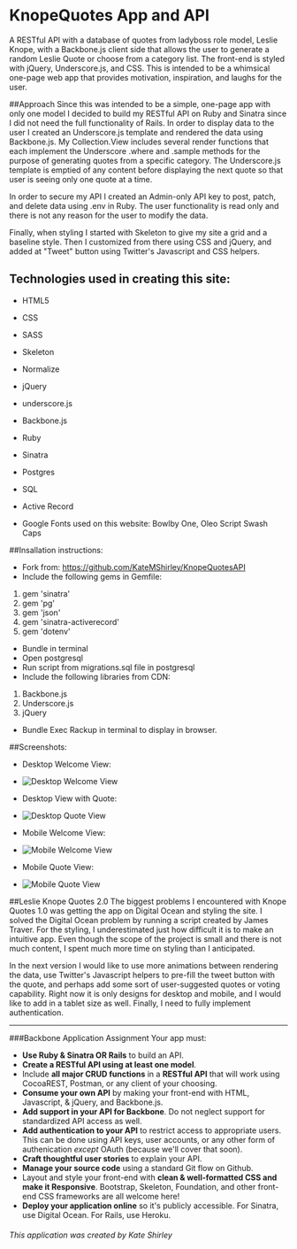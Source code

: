 # KnopeQuotes App and API
A RESTful API with a database of quotes from ladyboss role model, Leslie Knope, with a Backbone.js client side that allows the user to generate a random Leslie Quote or choose from a category list. The front-end is styled with jQuery, Underscore.js, and CSS. This is intended to be a whimsical one-page web app that provides motivation, inspiration, and laughs for the user.

##Approach
Since this was intended to be a simple, one-page app with only one model I decided to build my RESTful API on Ruby and Sinatra since I did not need the full functionality of Rails. In order to display data to the user I created an Underscore.js template and rendered the data using Backbone.js. My Collection.View includes several render functions that each implement the Underscore .where and .sample methods for the purpose of generating quotes from a specific category. The Underscore.js template is emptied of any content before displaying the next quote so that user is seeing only one quote at a time.

In order to secure my API I created an Admin-only API key to post, patch, and delete data using .env in Ruby. The user functionality is read only and there is not any reason for the user to modify the data.

Finally, when styling I started with Skeleton to give my site a grid and a baseline style. Then I customized from there using CSS and jQuery, and added at "Tweet" button using Twitter's Javascript and CSS helpers.

#####

## Technologies used in creating this site:

* HTML5
* CSS
* SASS
* Skeleton
* Normalize
* jQuery
* underscore.js
* Backbone.js
* Ruby
* Sinatra
* Postgres
* SQL
* Active Record

* Google Fonts used on this website: Bowlby One, Oleo Script Swash Caps

##Insallation instructions:
* Fork from: https://github.com/KateMShirley/KnopeQuotesAPI
* Include the following gems in Gemfile:
1. gem 'sinatra'
2. gem 'pg'
3. gem 'json'
4. gem 'sinatra-activerecord'
5. gem 'dotenv'
* Bundle in terminal
* Open postgresql
* Run script from migrations.sql file in postgresql
* Include the following libraries from CDN:
1. Backbone.js
2. Underscore.js
3. jQuery
* Bundle Exec Rackup in terminal to display in browser.

##Screenshots:  

* Desktop Welcome View:

* ![Desktop Welcome View](public/images/ScreenshotDesktopPlain.png)

* Desktop View with Quote:

* ![Desktop Quote View](public/images/ScreenshotDesktopQuote.png)

* Mobile Welcome View:

* ![Mobile Welcome View](public/images/ScreenshotMobilePlain.png)

* Mobile Quote View:

* ![Mobile Quote View](public/images/ScreenshotMobileQuote.png)


##Leslie Knope Quotes 2.0
The biggest problems I encountered with Knope Quotes 1.0 was getting the app on Digital Ocean and styling the site. I solved the Digital Ocean problem by running a script created by James Traver. For the styling, I underestimated just how difficult it is to make an intuitive app. Even though the scope of the project is small and there is not much content, I spent much more time on styling than I anticipated.

In the next version I would like to use more animations between rendering the data, use Twitter's Javascript helpers to pre-fill the tweet button with the quote, and perhaps add some sort of user-suggested quotes or voting capability. Right now it is only designs for desktop and mobile, and I would like to add in a tablet size as well. Finally, I need to fully implement authentication.

---
###Backbone Application Assignment
Your app must:

* **Use Ruby & Sinatra OR Rails** to build an API.
* **Create a RESTful API using at least one model**.
* Include **all major CRUD functions** in a **RESTful API** that will work using CocoaREST, Postman, or any client of your choosing.
* **Consume your own API** by making your front-end with HTML, Javascript, & jQuery, and Backbone.js.
* **Add support in your API for Backbone**. Do not neglect support for standardized API access as well.
* **Add authentication to your API** to restrict access to appropriate users. This can be done using API keys, user accounts, or any other form of authenication *except* OAuth (because we'll cover that soon).
* **Craft thoughtful user stories** to explain your API.
* **Manage your source code** using a standard Git flow on Github.
* Layout and style your front-end with **clean & well-formatted CSS and make it Responsive**. Bootstrap, Skeleton, Foundation, and other front-end CSS frameworks are all welcome here!
* **Deploy your application online** so it's publicly accessible. For Sinatra, use Digital Ocean. For Rails, use Heroku.



###### This application was created by Kate Shirley
